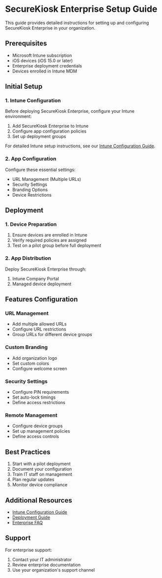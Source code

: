 # SecureKiosk Enterprise Setup Guide

This guide provides detailed instructions for setting up and configuring SecureKiosk Enterprise in your organization.

## Prerequisites

- Microsoft Intune subscription
- iOS devices (iOS 15.0 or later)
- Enterprise deployment credentials
- Devices enrolled in Intune MDM

## Initial Setup

### 1. Intune Configuration

Before deploying SecureKiosk Enterprise, configure your Intune environment:

1. Add SecureKiosk Enterprise to Intune
2. Configure app configuration policies
3. Set up deployment groups

For detailed Intune setup instructions, see our [Intune Configuration Guide](intune-configuration.md).

### 2. App Configuration

Configure these essential settings:

- URL Management (Multiple URLs)
- Security Settings
- Branding Options
- Device Restrictions

## Deployment

### 1. Device Preparation

1. Ensure devices are enrolled in Intune
2. Verify required policies are assigned
3. Test on a pilot group before full deployment

### 2. App Distribution

Deploy SecureKiosk Enterprise through:
1. Intune Company Portal
2. Managed device deployment

## Features Configuration

### URL Management
- Add multiple allowed URLs
- Configure URL restrictions
- Group URLs for different device groups

### Custom Branding
- Add organization logo
- Set custom colors
- Configure welcome screen

### Security Settings
- Configure PIN requirements
- Set auto-lock timings
- Define access restrictions

### Remote Management
- Configure device groups
- Set up management policies
- Define access controls

## Best Practices

1. Start with a pilot deployment
2. Document your configuration
3. Train IT staff on management
4. Plan regular updates
5. Monitor device compliance

## Additional Resources

- [Intune Configuration Guide](intune-configuration.md)
- [Deployment Guide](deployment.md)
- [Enterprise FAQ](faq.md)

## Support

For enterprise support:
1. Contact your IT administrator
2. Review enterprise documentation
3. Use your organization's support channel
